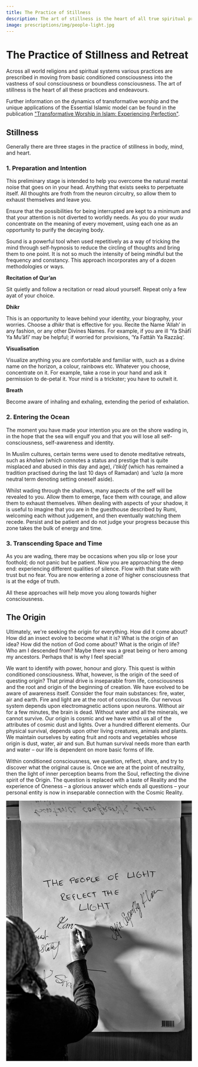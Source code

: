 ```yaml
---
title: The Practice of Stillness
description: The art of stillness is the heart of all true spiritual practices and endeavours.
image: prescriptions/img/people-light.jpg
---
```


# The Practice of Stillness and Retreat

Across all world religions and spiritual systems various practices are prescribed in moving from basic conditioned consciousness into the vastness of soul consciousness or boundless consciousness. The art of stillness is the heart of all these practices and endeavours.

Further information on the dynamics of transformative worship and the unique applications of the Essential Islamic model can be found in the publication <a href="https://zahrapublications.pub/book-TransformativeWorshipInIslam.php#bookTitle" target="_blank">"Transformative Worship in Islam: Experiencing Perfection"</a>.

## Stillness

Generally there are three stages in the practice of stillness in body, mind, and heart.

### 1. Preparation and Intention

This preliminary stage is intended to help you overcome the natural mental noise that goes on in your head. Anything that exists seeks to perpetuate itself. All thoughts are froth from the neuron circuitry, so allow them to exhaust themselves and leave you.

Ensure that the possibilities for being interrupted are kept to a minimum and that your attention is not diverted to worldly needs. As you do your _wudu_ concentrate on the meaning of every movement, using each one as an opportunity to purify the decaying body.

Sound is a powerful tool when used repetitively as a way of tricking the mind through self-hypnosis to reduce the circling of thoughts and bring them to one point. It is not so much the intensity of being mindful but the frequency and constancy. This approach incorporates any of a dozen methodologies or ways.

**Recitation of Qur’an**   

Sit quietly and follow a recitation or read aloud yourself. Repeat only a few ayat of your choice.

**Dhikr**  

This is an opportunity to leave behind your identity, your biography, your worries. Choose a _dhikr_ that is effective for you.  Recite the Name ‘Allah’ in any fashion, or any other Divines Names.  For example, if you are ill ‘Ya Shāfī Ya Mu’āfī’ may be helpful;  if worried for provisions, ‘Ya Fattāh Ya Razzāq‘.

**Visualisation**  

Visualize anything you are comfortable and familiar with, such as a divine name on the horizon, a colour, rainbows etc. Whatever you choose, concentrate on it. For example, take a rose in your hand and ask it permission to de-petal it. Your mind is a trickster; you have to outwit it.

**Breath**  

Become aware of inhaling and exhaling, extending the period of exhalation.

### 2. Entering the Ocean

The moment you have made your intention you are on the shore wading in, in the hope that the sea will engulf you and that you will lose all self-consciousness, self-awareness and identity.

In Muslim cultures, certain terms were used to denote meditative retreats, such as _khalwa_ (which connotes a status and prestige that is quite misplaced and abused in this day and age), _i’tikāf_  (which has remained a tradition practised during the last 10 days of Ramadan) and _‘uzla_ (a more neutral term denoting setting oneself aside).

Whilst wading through the shallows, many aspects of the self will be revealed to you. Allow them to emerge, face them with courage, and allow them to exhaust themselves. When dealing with aspects of your shadow, it is useful to imagine that you are in the guesthouse described by Rumi, welcoming each without judgement, and then eventually watching them recede. Persist and be patient and do not judge your progress because this zone takes the bulk of energy and time.

### 3. Transcending Space and Time

As you are wading, there may be occasions when you slip or lose your foothold; do not panic but be patient. Now you are approaching the deep end: experiencing different qualities of silence. Flow with that state with trust but no fear. You are now entering a zone of higher consciousness that is at the edge of truth.

All these approaches will help move you along towards higher consciousness.

## The Origin

Ultimately, we're seeking the origin for everything. How did it come about? How did an insect evolve to become what it is? What is the origin of an idea? How did the notion of God come about? What is the origin of life? Who am I descended from? Maybe there was a great being or hero among my ancestors. Perhaps that is why I feel special!

We want to identify with power, honour and glory. This quest is within conditioned consciousness. What, however, is the origin of the seed of questing origin? That primal drive is inseparable from life, consciousness and the root and origin of the beginning of creation. We have evolved to be aware of awareness itself. Consider the four main substances: fire, water, air and earth. Fire and light are at the root of conscious life. Our nervous system depends upon electromagnetic actions upon neurons. Without air for a few minutes, the brain is dead. Without water and all the minerals, we cannot survive. Our origin is cosmic and we have within us all of the attributes of cosmic dust and lights. Over a hundred different elements. Our physical survival, depends upon other living creatures, animals and plants. We maintain ourselves by eating fruit and roots and vegetables whose origin is dust, water, air and sun. But human survival needs more than earth and water – our life is dependent on more basic forms of life.

Within conditioned consciousness, we question, reflect, share, and try to discover what the original cause is. Once we are at the point of neutrality, then the light of inner perception beams from the Soul, reflecting the divine spirit of the Origin. The question is replaced with a taste of Reality and the experience of Oneness – a glorious answer which ends all questions – your personal entity is now in inseparable connection with the Cosmic Reality.

<div markdown="1" class="zp-logo">
<img src="/prescriptions/img/people-light.jpg" class="ab-image" />
</div>
